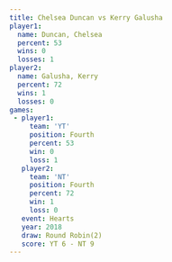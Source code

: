 ```yaml
---
title: Chelsea Duncan vs Kerry Galusha
player1:               
  name: Duncan, Chelsea
  percent: 53          
  wins: 0              
  losses: 1            
player2:               
  name: Galusha, Kerry 
  percent: 72          
  wins: 1              
  losses: 0            
games:
 - player1:          
     team: 'YT'      
     position: Fourth
     percent: 53     
     win: 0          
     loss: 1         
   player2:          
     team: 'NT'      
     position: Fourth
     percent: 72     
     win: 1          
     loss: 0         
   event: Hearts       
   year: 2018          
   draw: Round Robin(2)
   score: YT 6 - NT 9  
---
```


